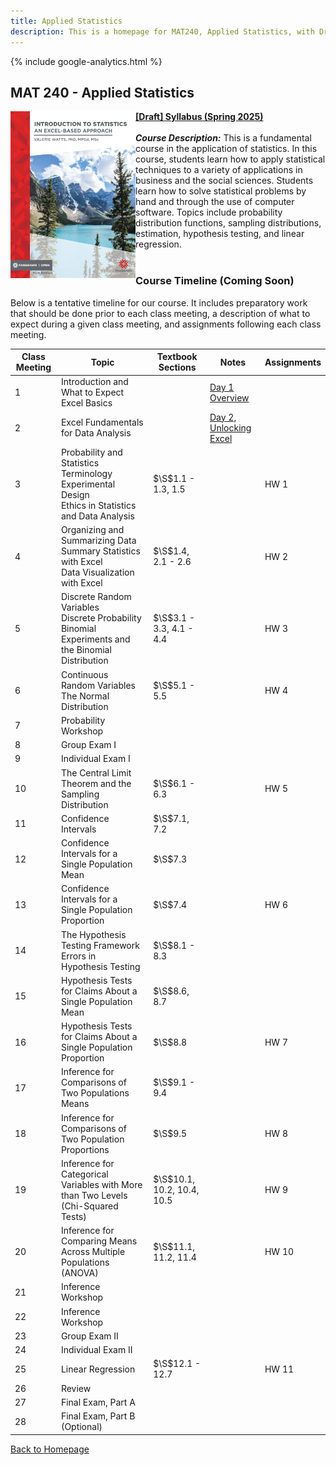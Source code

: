 ```yaml
---
title: Applied Statistics
description: This is a homepage for MAT240, Applied Statistics, with Dr. Gilbert at Southern New Hampshire University. This course covers an introduction to data, exploratory data analyses and data visualization, one- and two-sample inference via confidence intervals and hypothesis testing for both proportions and means, chi-squared tests for goodness of fit and independence, ANOVA for comparisons of multiple group means, and introduces linear regression. The course also provides an introduction to Excel, the use of which is embedded throughout the semester.
---
```


{% include google-analytics.html %}

## MAT 240 - Applied Statistics

<script> MathJax = { tex: { inlineMath: [['$', '$'], ['\\(', '\\)']] }, svg: { fontCache: 'global' } }; </script> <script type="text/javascript" id="MathJax-script" async src="https://cdn.jsdelivr.net/npm/mathjax@3/es5/tex-svg.js"> </script>

<a href="https://ecampusontario.pressbooks.pub/introstats/"><img src="/SiteFiles/StatsWithExcelCover.png" align="left" width=200></a>[**[Draft] Syllabus (Spring 2025)**](https://drive.google.com/file/d/11iC83hA0J3ahy8azDdn7l0UKvjNDwiTP/view?usp=sharing)<br/>
<br/>
***Course Description:*** This is a fundamental course in the application of statistics.  In this course, students learn how to apply statistical techniques to a variety of applications in business and the social sciences.  Students learn how to solve statistical problems by hand and through the use of computer software.  Topics include probability distribution functions, sampling distributions, estimation, hypothesis testing, and linear regression.
<br/>
<br/>

### Course Timeline (Coming Soon)

Below is a tentative timeline for our course. It includes preparatory work that should be done prior to each class meeting, a description of what to expect during a given class meeting, and assignments following each class meeting.

| Class Meeting | Topic | Textbook Sections | Notes | Assignments |
|---------------|--------------|--------------|-----------|-------------|
| 1 | Introduction and What to Expect<br/> Excel Basics |  | [Day 1 Overview](https://docs.google.com/presentation/d/11L82gdD-nUlJQS5BvyNZWgQ96SpS02RX/edit?usp=sharing&ouid=105915137780027700641&rtpof=true&sd=true) |  |
| 2 | Excel Fundamentals for Data Analysis |  | [Day 2, Unlocking Excel](https://docs.google.com/presentation/d/11MZQqfG2AElsBaBRSJtW0QUGfayo0KWq/edit?usp=sharing&ouid=105915137780027700641&rtpof=true&sd=true) |  |
| 3 | Probability and Statistics Terminology<br/> Experimental Design<br/> Ethics in Statistics and Data Analysis | $\S$1.1 - 1.3, 1.5 |  | HW 1 |
| 4 | Organizing and Summarizing Data<br/> Summary Statistics with Excel<br/> Data Visualization with Excel | $\S$1.4, 2.1 - 2.6 |  | HW 2 |
| 5 | Discrete Random Variables<br/> Discrete Probability<br/> Binomial Experiments and the Binomial Distribution | $\S$3.1 - 3.3, 4.1 - 4.4 |  | HW 3 |
| 6 | Continuous Random Variables<br/> The Normal Distribution | $\S$5.1 - 5.5 |  | HW 4 |
| 7 | Probability Workshop |  |  |  |
| 8 | Group Exam I |  |  |  |
| 9 | Individual Exam I |  |  |  |
| 10 | The Central Limit Theorem and the Sampling Distribution | $\S$6.1 - 6.3 |  | HW 5 |
| 11 | Confidence Intervals | $\S$7.1, 7.2 |  |  |
| 12 | Confidence Intervals for a Single Population Mean | $\S$7.3 |  |  |
| 13 | Confidence Intervals for a Single Population Proportion | $\S$7.4 |  | HW 6 |
| 14 | The Hypothesis Testing Framework<br/> Errors in Hypothesis Testing | $\S$8.1 - 8.3 |  |  |
| 15 | Hypothesis Tests for Claims About a Single Population Mean | $\S$8.6, 8.7 |  |  |
| 16 | Hypothesis Tests for Claims About a Single Population Proportion | $\S$8.8 |  | HW 7 |
| 17 | Inference for Comparisons of Two Populations Means | $\S$9.1 - 9.4 |  |  |
| 18 | Inference for Comparisons of Two Population Proportions | $\S$9.5 |  | HW 8 |
| 19 | Inference for Categorical Variables with More than Two Levels (Chi-Squared Tests) | $\S$10.1, 10.2, 10.4, 10.5 |  | HW 9 |
| 20 | Inference for Comparing Means Across Multiple Populations (ANOVA) | $\S$11.1, 11.2, 11.4 |  | HW 10 |
| 21 | Inference Workshop |  |  |  |
| 22 | Inference Workshop |  |  |  |
| 23 | Group Exam II |  |  |  |
| 24 | Individual Exam II |  |  |  |
| 25 | Linear Regression | $\S$12.1 - 12.7 |  | HW 11 |
| 26 | Review |  |  |  |
| 27 | Final Exam, Part A |  |  |  |
| 28 | Final Exam, Part B (Optional) |  |  |  |

[Back to Homepage](https://agmath.github.io/)
